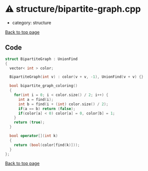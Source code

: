 <!-- mathjax config similar to math.stackexchange -->
<script type="text/javascript" async
  src="https://cdnjs.cloudflare.com/ajax/libs/mathjax/2.7.5/MathJax.js?config=TeX-MML-AM_CHTML">
</script>
<script type="text/x-mathjax-config">
  MathJax.Hub.Config({
    TeX: { equationNumbers: { autoNumber: "AMS" }},
    tex2jax: {
      inlineMath: [ ['$','$'] ],
      processEscapes: true
    },
    "HTML-CSS": { matchFontHeight: false },
    displayAlign: "left",
    displayIndent: "2em"
  });
</script>

<script type="text/javascript" src="https://cdnjs.cloudflare.com/ajax/libs/jquery/3.4.1/jquery.min.js"></script>
<script src="https://cdn.jsdelivr.net/npm/jquery-balloon-js@1.1.2/jquery.balloon.min.js" integrity="sha256-ZEYs9VrgAeNuPvs15E39OsyOJaIkXEEt10fzxJ20+2I=" crossorigin="anonymous"></script>
<script type="text/javascript" src="../../assets/js/copy-button.js"></script>
<link rel="stylesheet" href="../../assets/css/copy-button.css" />


# :warning: structure/bipartite-graph.cpp
* category: structure


[Back to top page](../../index.html)



## Code
```cpp
struct BipartiteGraph : UnionFind
{
  vector< int > color;

  BipartiteGraph(int v) : color(v + v, -1), UnionFind(v + v) {}

  bool bipartite_graph_coloring()
  {
    for(int i = 0; i < color.size() / 2; i++) {
      int a = find(i);
      int b = find(i + (int) color.size() / 2);
      if(a == b) return (false);
      if(color[a] < 0) color[a] = 0, color[b] = 1;
    }
    return (true);
  }

  bool operator[](int k)
  {
    return (bool(color[find(k)]));
  }
};

```

[Back to top page](../../index.html)

